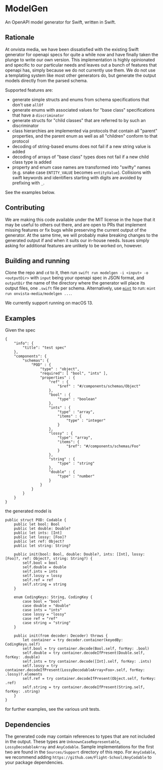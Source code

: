 # ModelGen

An OpenAPI model generator for Swift, written in Swift.

## Rationale

At onvista media, we have been dissatisfied with the existing Swift generator for openapi specs for quite a while now and have finally taken the plunge to write our own version. This implementation is highly opinionated and specific to our particular needs and leaves out a bunch of features that openapi has, simply because we do not currently use them. We do not use a templating system like most other generators do, but generate the output models directly from the parsed schema.

Supported features are:

* generate simple structs and enums from schema specifications that don't use `allOf`
* generate enums with associated values for "base class" specifications that have a `discriminator`
* generate structs for "child classes" that are referred to by such an discriminator
* class hierarchies are implemented via protocols that contain all "parent" properties, and the parent enum as well as all "children" conform to that protocol
* decoding of string-based enums does not fail if a new string value is added
* decoding of arrays of "base class" types does not fail if a new child class type is added
* property and enum case names are transformed into "swifty" names (e.g. snake case `ENTITY_VALUE` becomes `entityValue`). Collisions with swift keywords and identifiers starting with digits are avoided by prefixing with `_`.

See the examples below. 

## Contributing

We are making this code available under the MIT license in the hope that it may be useful to others out there, and are open to PRs that implement missing features or fix bugs while preserving the current output of the generator. At the same time, we will probably make breaking changes to the generated output if and when it suits our in-house needs. Issues simply asking for additional features are unlikely to be worked on, however.

## Building and running

Clone the repo and `cd` to it, then run `swift run modelgen -i <input> -o <outputDir>` with `input` being your openapi spec in JSON format, and `outputDir` the name of the directory where the generator will place its output files, one `.swift` file per schema. Alternatively, use [`mint`](https://github.com/yonaskolb/mint) to run: `mint run onvista-media/modelgen ...`.

We currently support running on macOS 13.

## Examples

Given the spec 

```
{
    "info": {
        "title": "test spec"
    },
    "components": {
        "schemas": {
            "POD" : {
                "type" : "object",
                "required": [ "bool", "ints" ],
                "properties" : {
                    "ref" : {
                        "$ref" : "#/components/schemas/Object"
                    },
                    "bool" : {
                        "type" : "boolean"
                    },
                    "ints" : {
                        "type" : "array",
                        "items" : {
                            "type" : "integer"
                        }
                    },
                    "lossy" : {
                        "type": "array",
                        "items": {
                            "$ref": "#/components/schemas/Foo"
                        }
                    },
                    "string" : {
                        "type" : "string"
                    },
                    "double" : {
                        "type" : "number"
                    }
                }
            }
        }
    }
}
```

the generated model is 

```
public struct POD: Codable {
    public let bool: Bool
    public let double: Double?
    public let ints: [Int]
    public let lossy: [Foo]?
    public let ref: Object?
    public let string: String?

    public init(bool: Bool, double: Double?, ints: [Int], lossy: [Foo]?, ref: Object?, string: String?) {
        self.bool = bool
        self.double = double
        self.ints = ints
        self.lossy = lossy
        self.ref = ref
        self.string = string
    }

    enum CodingKeys: String, CodingKey {
        case bool = "bool"
        case double = "double"
        case ints = "ints"
        case lossy = "lossy"
        case ref = "ref"
        case string = "string"
    }

    public init(from decoder: Decoder) throws {
        let container = try decoder.container(keyedBy: CodingKeys.self)
        self.bool = try container.decode(Bool.self, forKey: .bool)
        self.double = try container.decodeIfPresent(Double.self, forKey: .double)
        self.ints = try container.decode([Int].self, forKey: .ints)
        self.lossy = try container.decodeIfPresent(LossyDecodableArray<Foo>.self, forKey: .lossy)?.elements
        self.ref = try container.decodeIfPresent(Object.self, forKey: .ref)
        self.string = try container.decodeIfPresent(String.self, forKey: .string)
    }
}
```

for further examples, see the various unit tests.

## Dependencies

The generated code may contain references to types that are not included in the output.
These types are `UnknownCaseRepresentable`, `LossyDecodableArray` and `AnyCodable`. Sample implementations for the first two are found in the `Sources/Support` directory of this repo. For `AnyCodable`, we recommend adding `https://github.com/Flight-School/AnyCodable` to your package dependencies.
